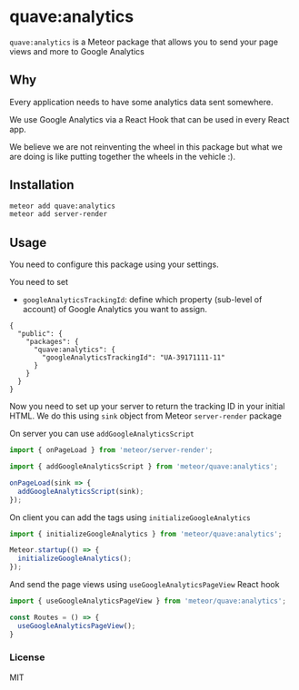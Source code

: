 # quave:analytics

`quave:analytics` is a Meteor package that allows you to send your page views and more to Google Analytics

## Why

Every application needs to have some analytics data sent somewhere.

We use Google Analytics via a React Hook that can be used in every React app.

We believe we are not reinventing the wheel in this package but what we are doing is like putting together the wheels in the vehicle :).

## Installation

```sh
meteor add quave:analytics
meteor add server-render
```

## Usage

You need to configure this package using your settings.

You need to set 
- `googleAnalyticsTrackingId`: define which property (sub-level of account) of Google Analytics you want to assign.
```
{
  "public": {
    "packages": {
      "quave:analytics": {
        "googleAnalyticsTrackingId": "UA-39171111-11"
      }
    }
  }
}

```

Now you need to set up your server to return the tracking ID in your initial HTML. We do this using `sink` object from Meteor `server-render` package

On server you can use `addGoogleAnalyticsScript`
```javascript
import { onPageLoad } from 'meteor/server-render';

import { addGoogleAnalyticsScript } from 'meteor/quave:analytics';

onPageLoad(sink => {
  addGoogleAnalyticsScript(sink);
});
```

On client you can add the tags using `initializeGoogleAnalytics`
```javascript
import { initializeGoogleAnalytics } from 'meteor/quave:analytics';

Meteor.startup(() => {
  initializeGoogleAnalytics();
});
```

And send the page views using `useGoogleAnalyticsPageView` React hook
```javascript
import { useGoogleAnalyticsPageView } from 'meteor/quave:analytics';

const Routes = () => {
  useGoogleAnalyticsPageView();
}
```

### License

MIT
